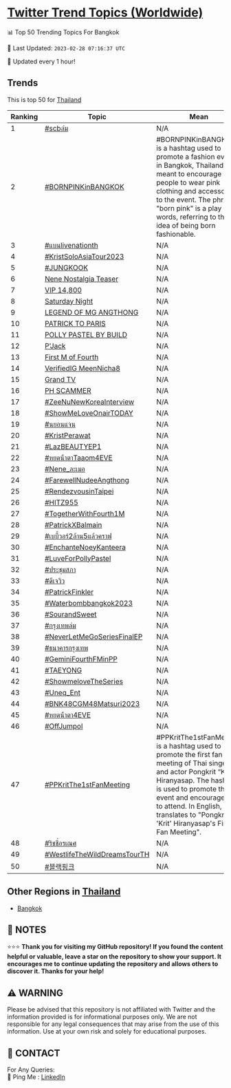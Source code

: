 [Twitter Trend Topics (Worldwide)](https://github.com/ErcinDedeoglu/Twitter-Trend-Topics)
==========


📊 Top 50 Trending Topics For Bangkok

📆 Last Updated: `2023-02-28 07:16:37 UTC`

🔧 Updated every 1 hour!


## Trends

This is top 50 for [Thailand](</Thailand>)

| Ranking | Topic | Mean |
| ------- | ------------ | ------------ |
| 1 | [#scbล่ม](http://twitter.com/search?q=%23scb%e0%b8%a5%e0%b9%88%e0%b8%a1) | N/A |
| 2 | [#BORNPINKinBANGKOK](http://twitter.com/search?q=%23BORNPINKinBANGKOK) | #BORNPINKinBANGKOK is a hashtag used to promote a fashion event in Bangkok, Thailand. It is meant to encourage people to wear pink clothing and accessories to the event. The phrase "born pink" is a play on words, referring to the idea of being born fashionable. |
| 3 | [#แบนlivenationth](http://twitter.com/search?q=%23%e0%b9%81%e0%b8%9a%e0%b8%99livenationth) | N/A |
| 4 | [#KristSoloAsiaTour2023](http://twitter.com/search?q=%23KristSoloAsiaTour2023) | N/A |
| 5 | [#JUNGKOOK](http://twitter.com/search?q=%23JUNGKOOK) | N/A |
| 6 | [Nene Nostalgia Teaser](http://twitter.com/search?q=Nene+Nostalgia+Teaser) | N/A |
| 7 | [VIP 14,800](http://twitter.com/search?q=VIP+14%2c800) | N/A |
| 8 | [Saturday Night](http://twitter.com/search?q=Saturday+Night) | N/A |
| 9 | [LEGEND OF MG ANGTHONG](http://twitter.com/search?q=LEGEND+OF+MG+ANGTHONG) | N/A |
| 10 | [PATRICK TO PARIS](http://twitter.com/search?q=PATRICK+TO+PARIS) | N/A |
| 11 | [POLLY PASTEL BY BUILD](http://twitter.com/search?q=POLLY+PASTEL+BY+BUILD) | N/A |
| 12 | [P'Jack](http://twitter.com/search?q=P%27Jack) | N/A |
| 13 | [First M of Fourth](http://twitter.com/search?q=First+M+of+Fourth) | N/A |
| 14 | [VerifiedIG MeenNicha8](http://twitter.com/search?q=VerifiedIG+MeenNicha8) | N/A |
| 15 | [Grand TV](http://twitter.com/search?q=Grand+TV) | N/A |
| 16 | [PH SCAMMER](http://twitter.com/search?q=PH+SCAMMER) | N/A |
| 17 | [#ZeeNuNewKoreaInterview](http://twitter.com/search?q=%23ZeeNuNewKoreaInterview) | N/A |
| 18 | [#ShowMeLoveOnairTODAY](http://twitter.com/search?q=%23ShowMeLoveOnairTODAY) | N/A |
| 19 | [#นยอนแจน](http://twitter.com/search?q=%23%e0%b8%99%e0%b8%a2%e0%b8%ad%e0%b8%99%e0%b9%81%e0%b8%88%e0%b8%99) | N/A |
| 20 | [#KristPerawat](http://twitter.com/search?q=%23KristPerawat) | N/A |
| 21 | [#LazBEAUTYEP1](http://twitter.com/search?q=%23LazBEAUTYEP1) | N/A |
| 22 | [#หยดน้ําตาTaaom4EVE](http://twitter.com/search?q=%23%e0%b8%ab%e0%b8%a2%e0%b8%94%e0%b8%99%e0%b9%89%e0%b9%8d%e0%b8%b2%e0%b8%95%e0%b8%b2Taaom4EVE) | N/A |
| 23 | [#Nene_ละเมอ](http://twitter.com/search?q=%23Nene_%e0%b8%a5%e0%b8%b0%e0%b9%80%e0%b8%a1%e0%b8%ad) | N/A |
| 24 | [#FarewellNudeeAngthong](http://twitter.com/search?q=%23FarewellNudeeAngthong) | N/A |
| 25 | [#RendezvousinTaipei](http://twitter.com/search?q=%23RendezvousinTaipei) | N/A |
| 26 | [#HITZ955](http://twitter.com/search?q=%23HITZ955) | N/A |
| 27 | [#TogetherWithFourth1M](http://twitter.com/search?q=%23TogetherWithFourth1M) | N/A |
| 28 | [#PatrickXBalmain](http://twitter.com/search?q=%23PatrickXBalmain) | N/A |
| 29 | [#เบบี้วอร์2ล้าน5แล้วคราฟ](http://twitter.com/search?q=%23%e0%b9%80%e0%b8%9a%e0%b8%9a%e0%b8%b5%e0%b9%89%e0%b8%a7%e0%b8%ad%e0%b8%a3%e0%b9%8c2%e0%b8%a5%e0%b9%89%e0%b8%b2%e0%b8%995%e0%b9%81%e0%b8%a5%e0%b9%89%e0%b8%a7%e0%b8%84%e0%b8%a3%e0%b8%b2%e0%b8%9f) | N/A |
| 30 | [#EnchanteNoeyKanteera](http://twitter.com/search?q=%23EnchanteNoeyKanteera) | N/A |
| 31 | [#LuveForPollyPastel](http://twitter.com/search?q=%23LuveForPollyPastel) | N/A |
| 32 | [#ประชุมสภา](http://twitter.com/search?q=%23%e0%b8%9b%e0%b8%a3%e0%b8%b0%e0%b8%8a%e0%b8%b8%e0%b8%a1%e0%b8%aa%e0%b8%a0%e0%b8%b2) | N/A |
| 33 | [#ดีเจวิว](http://twitter.com/search?q=%23%e0%b8%94%e0%b8%b5%e0%b9%80%e0%b8%88%e0%b8%a7%e0%b8%b4%e0%b8%a7) | N/A |
| 34 | [#PatrickFinkler](http://twitter.com/search?q=%23PatrickFinkler) | N/A |
| 35 | [#Waterbombbangkok2023](http://twitter.com/search?q=%23Waterbombbangkok2023) | N/A |
| 36 | [#SourandSweet](http://twitter.com/search?q=%23SourandSweet) | N/A |
| 37 | [#กรุงเทพล่ม](http://twitter.com/search?q=%23%e0%b8%81%e0%b8%a3%e0%b8%b8%e0%b8%87%e0%b9%80%e0%b8%97%e0%b8%9e%e0%b8%a5%e0%b9%88%e0%b8%a1) | N/A |
| 38 | [#NeverLetMeGoSeriesFinalEP](http://twitter.com/search?q=%23NeverLetMeGoSeriesFinalEP) | N/A |
| 39 | [#ธนาคารกรุงเทพ](http://twitter.com/search?q=%23%e0%b8%98%e0%b8%99%e0%b8%b2%e0%b8%84%e0%b8%b2%e0%b8%a3%e0%b8%81%e0%b8%a3%e0%b8%b8%e0%b8%87%e0%b9%80%e0%b8%97%e0%b8%9e) | N/A |
| 40 | [#GeminiFourthFMinPP](http://twitter.com/search?q=%23GeminiFourthFMinPP) | N/A |
| 41 | [#TAEYONG](http://twitter.com/search?q=%23TAEYONG) | N/A |
| 42 | [#ShowmeloveTheSeries](http://twitter.com/search?q=%23ShowmeloveTheSeries) | N/A |
| 43 | [#Uneq_Ent](http://twitter.com/search?q=%23Uneq_Ent) | N/A |
| 44 | [#BNK48CGM48Matsuri2023](http://twitter.com/search?q=%23BNK48CGM48Matsuri2023) | N/A |
| 45 | [#หยดน้ําตา4EVE](http://twitter.com/search?q=%23%e0%b8%ab%e0%b8%a2%e0%b8%94%e0%b8%99%e0%b9%89%e0%b9%8d%e0%b8%b2%e0%b8%95%e0%b8%b24EVE) | N/A |
| 46 | [#OffJumpol](http://twitter.com/search?q=%23OffJumpol) | N/A |
| 47 | [#PPKritThe1stFanMeeting](http://twitter.com/search?q=%23PPKritThe1stFanMeeting) | #PPKritThe1stFanMeeting is a hashtag used to promote the first fan meeting of Thai singer and actor Pongkrit “Krit” Hiranyasap. The hashtag is used to promote the event and encourage fans to attend. In English, it translates to "Pongkrit 'Krit' Hiranyasap's First Fan Meeting". |
| 48 | [#ริชชี่อรเณศ](http://twitter.com/search?q=%23%e0%b8%a3%e0%b8%b4%e0%b8%8a%e0%b8%8a%e0%b8%b5%e0%b9%88%e0%b8%ad%e0%b8%a3%e0%b9%80%e0%b8%93%e0%b8%a8) | N/A |
| 49 | [#WestlifeTheWildDreamsTourTH](http://twitter.com/search?q=%23WestlifeTheWildDreamsTourTH) | N/A |
| 50 | [#블랙핑크](http://twitter.com/search?q=%23%eb%b8%94%eb%9e%99%ed%95%91%ed%81%ac) | N/A |



## Other Regions in [Thailand](</Thailand>)

* [Bangkok](</Thailand/Bangkok.md>)



## 📝 NOTES

⭐⭐⭐ **Thank you for visiting my GitHub repository! If you found the content helpful or valuable, leave a star on the repository to show your support. It encourages me to continue updating the repository and allows others to discover it. Thanks for your help!**


## ⚠️ WARNING

Please be advised that this repository is not affiliated with Twitter and the information provided is for informational purposes only. We are not responsible for any legal consequences that may arise from the use of this information. Use at your own risk and solely for educational purposes.


## 📨 CONTACT

 For Any Queries:  
            🏓 Ping Me : [LinkedIn](https://www.linkedin.com/in/ercindedeoglu/)
